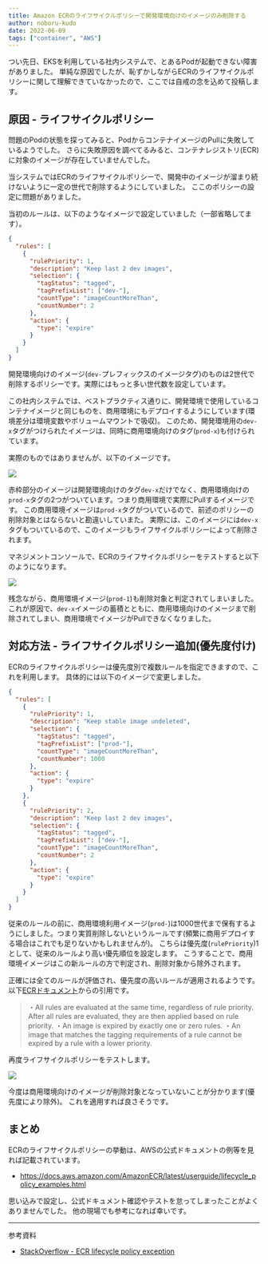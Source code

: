 ```yaml
---
title: Amazon ECRのライフサイクルポリシーで開発環境向けのイメージのみ削除する
author: noboru-kudo
date: 2022-06-09
tags: ["container", "AWS"]
---
```


つい先日、EKSを利用している社内システムで、とあるPodが起動できない障害がありました。
単純な原因でしたが、恥ずかしながらECRのライフサイクルポリシーに関して理解できていなかったので、ここでは自戒の念を込めて投稿します。

## 原因 - ライフサイクルポリシー

問題のPodの状態を探ってみると、PodからコンテナイメージのPullに失敗しているようでした。
さらに失敗原因を調べてるみると、コンテナレジストリ(ECR)に対象のイメージが存在していませんでした。

当システムではECRのライフサイクルポリシーで、開発中のイメージが溜まり続けないように一定の世代で削除するようにしていました。
ここのポリシーの設定に問題がありました。

当初のルールは、以下のようなイメージで設定していました（一部省略してます）。

```json
{
  "rules": [
    {
      "rulePriority": 1,
      "description": "Keep last 2 dev images",
      "selection": {
        "tagStatus": "tagged",
        "tagPrefixList": ["dev-"],
        "countType": "imageCountMoreThan",
        "countNumber": 2
      },
      "action": {
        "type": "expire"
      }
    }
  ]
}
```

開発環境向けのイメージ(`dev-`プレフィックスのイメージタグ)のものは2世代で削除するポリシーです。実際にはもっと多い世代数を設定しています。

この社内システムでは、ベストプラクティス通りに、開発環境で使用しているコンテナイメージと同じものを、商用環境にもデプロイするようにしています(環境差分は環境変数やボリュームマウントで吸収)。
このため、開発環境用の`dev-x`タグがつけられたイメージは、同時に商用環境向けのタグ(`prod-x`)も付けられています。

実際のものではありませんが、以下のイメージです。

![](https://i.gyazo.com/29abd32454c1300c9d6fa6b8c5f37d48.png)

赤枠部分のイメージは開発環境向けのタグ`dev-x`だけでなく、商用環境向けの`prod-x`タグの2つがついています。つまり商用環境で実際にPullするイメージです。
この商用環境イメージは`prod-x`タグがついているので、前述のポリシーの削除対象とはならないと勘違いしていまた。
実際には、このイメージには`dev-x`タグもついているので、このイメージもライフサイクルポリシーによって削除されます。

マネジメントコンソールで、ECRのライフサイクルポリシーをテストすると以下のようになります。

![](https://i.gyazo.com/782c21c62cce00c0582f04cb1c589961.png)

残念ながら、商用環境イメージ(`prod-1`)も削除対象と判定されてしまいました。
これが原因で、`dev-x`イメージの蓄積とともに、商用環境向けのイメージまで削除されてしまい、商用環境でイメージがPullできなくなりました。

## 対応方法 - ライフサイクルポリシー追加(優先度付け)

ECRのライフサイクルポリシーは優先度別で複数ルールを指定できますので、これを利用します。
具体的には以下のイメージで変更しました。

```json
{
  "rules": [
    {
      "rulePriority": 1,
      "description": "Keep stable image undeleted",
      "selection": {
        "tagStatus": "tagged",
        "tagPrefixList": ["prod-"],
        "countType": "imageCountMoreThan",
        "countNumber": 1000
      },
      "action": {
        "type": "expire"
      }
    },
    {
      "rulePriority": 2,
      "description": "Keep last 2 dev images",
      "selection": {
        "tagStatus": "tagged",
        "tagPrefixList": ["dev-"],
        "countType": "imageCountMoreThan",
        "countNumber": 2
      },
      "action": {
        "type": "expire"
      }
    }
  ]
}
```

従来のルールの前に、商用環境利用イメージ(`prod-`)は1000世代まで保有するようにしました。つまり実質削除しないというルールです(頻繁に商用デプロイする場合はこれでも足りないかもしれませんが)。
こちらは優先度(`rulePriority`)1として、従来のルールより高い優先順位を設定します。
こうすることで、商用環境イメージはこの新ルールの方で判定され、削除対象から除外されます。

正確には全てのルールが評価され、優先度の高いルールが適用されるようです。
以下[ECRドキュメント](https://docs.aws.amazon.com/AmazonECR/latest/userguide/LifecyclePolicies.html)からの引用です。

> ・All rules are evaluated at the same time, regardless of rule priority. After all rules are evaluated, they are then applied based on rule priority.
> ・An image is expired by exactly one or zero rules.
> ・An image that matches the tagging requirements of a rule cannot be expired by a rule with a lower priority.

再度ライフサイクルポリシーをテストします。

![](https://i.gyazo.com/df0b04f26e3209ea597d91bffc1c039e.png)

今度は商用環境向けのイメージが削除対象となっていないことが分かります(優先度により除外)。
これを適用すれば良さそうです。

## まとめ

ECRのライフサイクルポリシーの挙動は、AWSの公式ドキュメントの例等を見れば記載されています。

- <https://docs.aws.amazon.com/AmazonECR/latest/userguide/lifecycle_policy_examples.html>

思い込みで設定し、公式ドキュメント確認やテストを怠ってしまったことがよくありませんでした。
他の現場でも参考になれば幸いです。

---
参考資料

- [StackOverflow - ECR lifecycle policy exception](https://stackoverflow.com/questions/51375318/ecr-lifecycle-policy-exception)